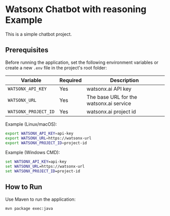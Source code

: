 # Watsonx Chatbot with reasoning Example

This is a simple chatbot project.

## Prerequisites

Before running the application, set the following environment variables or create a new `.env` file in the project's root folder:

| Variable              | Required | Description |
|-----------------------|----------|-------------|
| `WATSONX_API_KEY`     | Yes      | watsonx.ai API key |
| `WATSONX_URL`         | Yes      | The base URL for the watsonx.ai service |
| `WATSONX_PROJECT_ID`  | Yes      | watsonx.ai project id |

Example (Linux/macOS):
```bash
export WATSONX_API_KEY=api-key
export WATSONX_URL=https://watsonx-url
export WATSONX_PROJECT_ID=project-id
```

Example (Windows CMD):
```cmd
set WATSONX_API_KEY=api-key
set WATSONX_URL=https://watsonx-url
set WATSONX_PROJECT_ID=project-id
```

## How to Run
Use Maven to run the application:

```bash
mvn package exec:java
```

